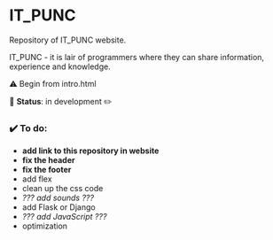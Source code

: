# IT_PUNC
Repository of IT_PUNC website. 

IT_PUNC - it is lair of programmers where they can share information, experience and knowledge.

⚠️ Begin from intro.html


🔰 **Status**: in development ✏️

### ✔️ To do:
- **add link to this repository in website**
- **fix the header**
- **fix the footer**
- add flex
- clean up the css code
- *??? add sounds ???*
- add Flask or Django
- *??? add JavaScript ???*
- optimization
